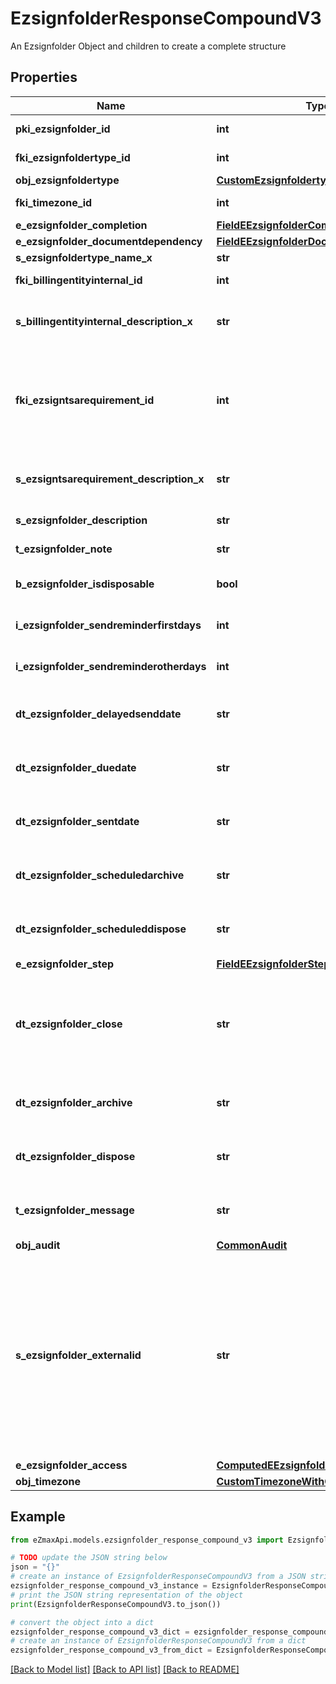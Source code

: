 # EzsignfolderResponseCompoundV3

An Ezsignfolder Object and children to create a complete structure

## Properties

Name | Type | Description | Notes
------------ | ------------- | ------------- | -------------
**pki_ezsignfolder_id** | **int** | The unique ID of the Ezsignfolder | 
**fki_ezsignfoldertype_id** | **int** | The unique ID of the Ezsignfoldertype. | [optional] 
**obj_ezsignfoldertype** | [**CustomEzsignfoldertypeResponse**](CustomEzsignfoldertypeResponse.md) |  | [optional] 
**fki_timezone_id** | **int** | The unique ID of the Timezone | [optional] 
**e_ezsignfolder_completion** | [**FieldEEzsignfolderCompletion**](FieldEEzsignfolderCompletion.md) |  | 
**e_ezsignfolder_documentdependency** | [**FieldEEzsignfolderDocumentdependency**](FieldEEzsignfolderDocumentdependency.md) |  | [optional] 
**s_ezsignfoldertype_name_x** | **str** |  | [optional] 
**fki_billingentityinternal_id** | **int** | The unique ID of the Billingentityinternal. | [optional] 
**s_billingentityinternal_description_x** | **str** | The description of the Billingentityinternal in the language of the requester | [optional] 
**fki_ezsigntsarequirement_id** | **int** | The unique ID of the Ezsigntsarequirement.  Determine if a Time Stamping Authority should add a timestamp on each of the signature. Valid values:  |Value|Description| |-|-| |1|No. TSA Timestamping will requested. This will make all signatures a lot faster since no round-trip to the TSA server will be required. Timestamping will be made using eZsign server&#39;s time.| |2|Best effort. Timestamping from a Time Stamping Authority will be requested but is not mandatory. In the very improbable case it cannot be completed, the timestamping will be made using eZsign server&#39;s time. **Additional fee applies**| |3|Mandatory. Timestamping from a Time Stamping Authority will be requested and is mandatory. In the very improbable case it cannot be completed, the signature will fail and the user will be asked to retry. **Additional fee applies**| | [optional] 
**s_ezsigntsarequirement_description_x** | **str** | The description of the Ezsigntsarequirement in the language of the requester | [optional] 
**s_ezsignfolder_description** | **str** | The description of the Ezsignfolder | 
**t_ezsignfolder_note** | **str** | Note about the Ezsignfolder | [optional] 
**b_ezsignfolder_isdisposable** | **bool** | If the Ezsigndocument can be disposed | [optional] 
**i_ezsignfolder_sendreminderfirstdays** | **int** | The number of days before the the first reminder sending | [optional] 
**i_ezsignfolder_sendreminderotherdays** | **int** | The number of days after the first reminder sending | [optional] 
**dt_ezsignfolder_delayedsenddate** | **str** | The date and time at which the Ezsignfolder will be sent in the future. | [optional] 
**dt_ezsignfolder_duedate** | **str** | The maximum date and time at which the Ezsignfolder can be signed. | [optional] 
**dt_ezsignfolder_sentdate** | **str** | The date and time at which the Ezsignfolder was sent the last time. | [optional] 
**dt_ezsignfolder_scheduledarchive** | **str** | The scheduled date and time at which the Ezsignfolder should be archived. | [optional] 
**dt_ezsignfolder_scheduleddispose** | **str** | The scheduled date at which the Ezsignfolder should be Disposed. | [optional] 
**e_ezsignfolder_step** | [**FieldEEzsignfolderStep**](FieldEEzsignfolderStep.md) |  | [optional] 
**dt_ezsignfolder_close** | **str** | The date and time at which the Ezsignfolder was closed. Either by applying the last signature or by completing it prematurely. | [optional] 
**dt_ezsignfolder_archive** | **str** | The date and time at which the Ezsignfolder was archived. | [optional] 
**dt_ezsignfolder_dispose** | **str** | The date and time at which the Ezsignfolder was disposed. | [optional] 
**t_ezsignfolder_message** | **str** | A custom text message that will be added to the email sent. | [optional] 
**obj_audit** | [**CommonAudit**](CommonAudit.md) |  | [optional] 
**s_ezsignfolder_externalid** | **str** | This field can be used to store an External ID from the client&#39;s system.  Anything can be stored in this field, it will never be evaluated by the eZmax system and will be returned AS-IS.  To store multiple values, consider using a JSON formatted structure, a URL encoded string, a CSV or any other custom format.  | [optional] 
**e_ezsignfolder_access** | [**ComputedEEzsignfolderAccess**](ComputedEEzsignfolderAccess.md) |  | [optional] 
**obj_timezone** | [**CustomTimezoneWithCodeResponse**](CustomTimezoneWithCodeResponse.md) |  | [optional] 

## Example

```python
from eZmaxApi.models.ezsignfolder_response_compound_v3 import EzsignfolderResponseCompoundV3

# TODO update the JSON string below
json = "{}"
# create an instance of EzsignfolderResponseCompoundV3 from a JSON string
ezsignfolder_response_compound_v3_instance = EzsignfolderResponseCompoundV3.from_json(json)
# print the JSON string representation of the object
print(EzsignfolderResponseCompoundV3.to_json())

# convert the object into a dict
ezsignfolder_response_compound_v3_dict = ezsignfolder_response_compound_v3_instance.to_dict()
# create an instance of EzsignfolderResponseCompoundV3 from a dict
ezsignfolder_response_compound_v3_from_dict = EzsignfolderResponseCompoundV3.from_dict(ezsignfolder_response_compound_v3_dict)
```
[[Back to Model list]](../README.md#documentation-for-models) [[Back to API list]](../README.md#documentation-for-api-endpoints) [[Back to README]](../README.md)


